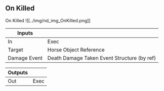 ## On Killed
On Killed
![[../img/nd_img_OnKilled.png]]

|Inputs||
|--|--|
| In | Exec |
| Target | Horse Object Reference |
| Damage Event | Death Damage Taken Event Structure (by ref) |

|Outputs||
|--|--|
| Out | Exec |
